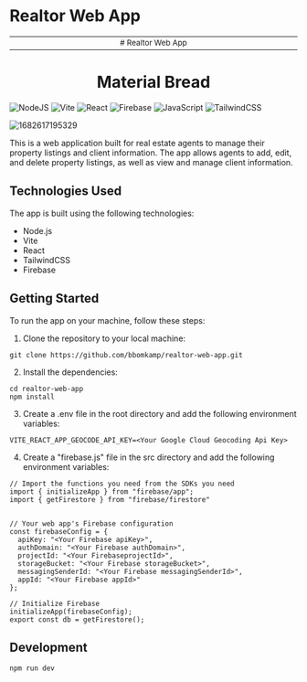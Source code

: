 # Realtor Web App
<div align="center">
<table>
<tbody>
<td align="center">
<img width="2000" height="0"><br>
<sub># Realtor Web App</sub><br>
<img width="2000" height="0">
</td>
</tbody>
</table>
</div>

<h1 align="center">Material Bread</h1>

![NodeJS](https://img.shields.io/badge/node.js-6DA55F?style=for-the-badge&logo=node.js&logoColor=white)
![Vite](https://img.shields.io/badge/vite-%23646CFF.svg?style=for-the-badge&logo=vite&logoColor=white)
![React](https://img.shields.io/badge/react-%2320232a.svg?style=for-the-badge&logo=react&logoColor=%2361DAFB)
![Firebase](https://img.shields.io/badge/Firebase-039BE5?style=for-the-badge&logo=Firebase&logoColor=white)
![JavaScript](https://img.shields.io/badge/javascript-%23323330.svg?style=for-the-badge&logo=javascript&logoColor=%23F7DF1E)
![TailwindCSS](https://img.shields.io/badge/tailwindcss-%2338B2AC.svg?style=for-the-badge&logo=tailwind-css&logoColor=white)

![1682617195329](https://user-images.githubusercontent.com/37642026/234946755-c6ab5aed-33f0-4c17-b31a-e0163417dca1.png)


This is a web application built for real estate agents to manage their property listings and client information. The app allows agents to add, edit, and delete property listings, as well as view and manage client information.

## Technologies Used
The app is built using the following technologies:
* Node.js
* Vite
* React
* TailwindCSS
* Firebase

## Getting Started

To run the app on your machine, follow these steps:
1. Clone the repository to your local machine:

```
git clone https://github.com/bbomkamp/realtor-web-app.git
```
2. Install the dependencies:
```
cd realtor-web-app
npm install
```

3. Create a .env file in the root directory and add the following environment variables:
```
VITE_REACT_APP_GEOCODE_API_KEY=<Your Google Cloud Geocoding Api Key>
```

4. Create a "firebase.js" file in the src directory and add the following environment variables:
```
// Import the functions you need from the SDKs you need
import { initializeApp } from "firebase/app";
import { getFirestore } from "firebase/firestore"


// Your web app's Firebase configuration
const firebaseConfig = {
  apiKey: "<Your Firebase apiKey>",
  authDomain: "<Your Firebase authDomain>",
  projectId: "<Your FirebaseprojectId>",
  storageBucket: "<Your Firebase storageBucket>",
  messagingSenderId: "<Your Firebase messagingSenderId>",
  appId: "<Your Firebase appId>"
};

// Initialize Firebase
initializeApp(firebaseConfig);
export const db = getFirestore();
```

## Development
```
npm run dev
```





